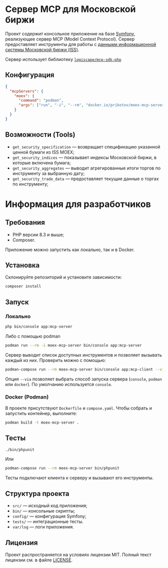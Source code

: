 # Сервер MCP для Московской биржи

Проект содержит консольное приложение на базе [Symfony](https://symfony.com/), реализующее сервер MCP (Model Context Protocol).
Сервер предоставляет инструменты для работы с [данными информационной системы Московской биржи (ISS)](https://www.moex.com/a2193).

Сервер использует библиотеку [`logiscape/mcp-sdk-php`](https://github.com/logiscape/mcp-sdk-php)

## Конфигурация

```json
{
  "mcpServers": {
    "moex": {
      "command": "podman",
      "args": ["run", "-i", "--rm", "docker.io/prikotov/moex-mcp-server:latest", "bin/console", "app:mcp-server"]
    }
  }
}
```

## Возможности (Tools)

- `get_security_specification` — возвращает спецификацию указанной ценной бумаги из ISS МОEX;
- `get_security_indices` — показывает индексы Московской биржи, в которые включена бумага;
- `get_security_aggregates` — выводит агрегированные итоги торгов по инструменту за выбранную дату;
- `get_security_trade_data` — предоставляет текущие данные о торгах по инструменту;

# Информация для разработчиков

## Требования

- PHP версии 8.3 и выше;
- Composer.

Приложение можно запустить как локально, так и в Docker.

## Установка

Склонируйте репозиторий и установите зависимости:

```bash
composer install
```

## Запуск

### Локально

```bash
php bin/console app:mcp-server
```

Либо с помощью podman
```bash
podman run --rm -i moex-mcp-server bin/console app:mcp-server
```

Сервер выводит список доступных инструментов и позволяет вызывать каждый из них. Проверить можно с помощью:
```bash
podman-compose run --rm moex-mcp-server bin/console app:mcp-client --via=console
```

Опция `--via` позволяет выбрать способ запуска сервера (`console`, `podman` или `docker`). По умолчанию используется `console`.


### Docker (Podman)

В проекте присутствуют `Dockerfile` и `compose.yaml`. Чтобы собрать и запустить контейнер, выполните:

```bash
podman build -t moex-mcp-server .
```

## Тесты


```bash
./bin/phpunit
```

Или

```bash
podman-compose run --rm moex-mcp-server bin/phpunit
```

Тесты подключают клиента к серверу и вызывают его инструменты.

## Структура проекта

- `src/` — исходный код приложения;
- `bin/` — консольные скрипты;
- `config/` — конфигурация Symfony;
- `tests/` — интеграционные тесты.
- `var/log` — логи приложения.

## Лицензия

Проект распространяется на условиях лицензии MIT. Полный текст лицензии см. в файле [LICENSE](LICENSE).
